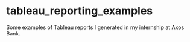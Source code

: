 # tableau_reporting_examples
Some examples of Tableau reports I generated in my internship at Axos Bank.

